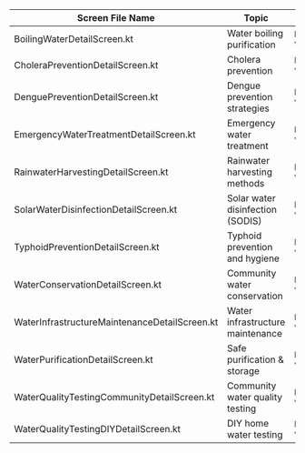 | Screen File Name                              | Topic                            | New YouTube Link                              |
| --------------------------------------------- | -------------------------------- | --------------------------------------------- |
| BoilingWaterDetailScreen.kt                   | Water boiling purification       | `https://www.youtube.com/watch?v=86y9jlfaHUY` |
| CholeraPreventionDetailScreen.kt              | Cholera prevention               | `https://www.youtube.com/watch?v=X-Th7LWU41Q` |
| DenguePreventionDetailScreen.kt               | Dengue prevention strategies     | `https://www.youtube.com/watch?v=h32QZuJ4m_I` |
| EmergencyWaterTreatmentDetailScreen.kt        | Emergency water treatment        | `https://www.youtube.com/watch?v=Btqqwd_cLiA` |
| RainwaterHarvestingDetailScreen.kt            | Rainwater harvesting methods     | `https://www.youtube.com/watch?v=r5rXSyu5J0c` |
| SolarWaterDisinfectionDetailScreen.kt         | Solar water disinfection (SODIS) | `https://www.youtube.com/watch?v=8dPglOA7clk` |
| TyphoidPreventionDetailScreen.kt              | Typhoid prevention and hygiene   | `https://www.youtube.com/watch?v=1XQxWBc1Srg` |
| WaterConservationDetailScreen.kt              | Community water conservation     | `https://www.youtube.com/watch?v=mbyWYpVnkFg` |
| WaterInfrastructureMaintenanceDetailScreen.kt | Water infrastructure maintenance | `https://www.youtube.com/watch?v=OeWpBe8Q67E` |
| WaterPurificationDetailScreen.kt              | Safe purification & storage      | `https://www.youtube.com/watch?v=i8GQ1bN-kDs` |
| WaterQualityTestingCommunityDetailScreen.kt   | Community water quality testing  | `https://www.youtube.com/watch?v=4gRX5nYBbLI` |
| WaterQualityTestingDIYDetailScreen.kt         | DIY home water testing           | `https://www.youtube.com/watch?v=03eziBsta4M` |
